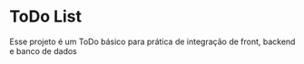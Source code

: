 # ToDo List

Esse projeto é um ToDo básico para prática de integração de front, backend e banco de dados 